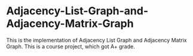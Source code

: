 # Adjacency-List-Graph-and-Adjacency-Matrix-Graph
This is the implementation of Adjacency List Graph and Adjacency Matrix Graph. This is a course project, which got A+ grade.
